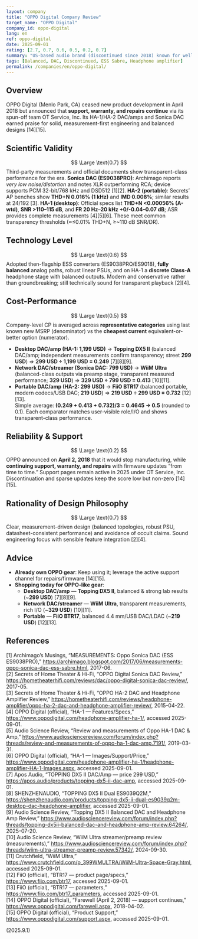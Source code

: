 ```yaml
---
layout: company
title: "OPPO Digital Company Review"
target_name: "OPPO Digital"
company_id: oppo-digital
lang: en
ref: oppo-digital
date: 2025-09-01
rating: [2.7, 0.7, 0.6, 0.5, 0.2, 0.7]
summary: "US-based audio brand (discontinued since 2018) known for well-engineered DAC/amps that reached transparent performance; support/repairs continue but modern value is modest."
tags: [Balanced, DAC, Discontinued, ESS Sabre, Headphone amplifier]
permalink: /companies/en/oppo-digital/
---
```

## Overview
OPPO Digital (Menlo Park, CA) ceased new product development in April 2018 but announced that **support, warranty, and repairs continue** via its spun-off team OT Service, Inc. Its HA-1/HA-2 DAC/amps and Sonica DAC earned praise for solid, measurement-first engineering and balanced designs [14][15].

## Scientific Validity
$$ \Large \text{0.7} $$
Third-party measurements and official documents show transparent-class performance for the era. **Sonica DAC (ES9038PRO)**: Archimago reports *very low noise/distortion* and notes XLR outperforming RCA; device supports PCM 32-bit/768 kHz and DSD512 [1][2]. **HA-2 (portable)**: Secrets’ AP benches show **THD+N 0.016% (1 kHz)** and **IMD 0.008%**; similar results at 24/192 [3]. **HA-1 (desktop)**: Official specs list **THD+N <0.00056% (A-wtd)**, **SNR >110–115 dB**, and **FR 20 Hz–20 kHz +0/-0.04–0.07 dB**; ASR provides complete measurements [4][5][6]. These meet common transparency thresholds (≈≤0.01% THD+N, ≥~110 dB SNR/DR).

## Technology Level
$$ \Large \text{0.6} $$
Adopted then-flagship ESS converters (ES9038PRO/ES9018), **fully balanced** analog paths, robust linear PSUs, and on HA-1 a **discrete Class-A** headphone stage with balanced outputs. Modern and conservative rather than groundbreaking; still technically sound for transparent playback [2][4].

## Cost-Performance
$$ \Large \text{0.5} $$
Company-level CP is averaged across **representative categories** using last known new MSRP (denominator) vs the **cheapest current** equivalent-or-better option (numerator).  
- **Desktop DAC/amp (HA-1: 1,199 USD)** → **Topping DX5 II** (balanced DAC/amp; independent measurements confirm transparency; street **299 USD**) ⇒ **299 USD ÷ 1,199 USD = 0.249** [7][8][9].  
- **Network DAC/streamer (Sonica DAC: 799 USD)** → **WiiM Ultra** (balanced-class outputs via preamp stage, transparent measured performance; **329 USD**) ⇒ **329 USD ÷ 799 USD = 0.413** [10][11].  
- **Portable DAC/amp (HA-2: 299 USD)** → **FiiO BTR17** (balanced portable, modern codecs/USB DAC; **219 USD**) ⇒ **219 USD ÷ 299 USD = 0.732** [12][13].  
Simple average: **(0.249 + 0.413 + 0.732)/3 = 0.4645 → 0.5** (rounded to 0.1). Each comparator matches user-visible role/I/O and shows transparent-class performance.

## Reliability & Support
$$ \Large \text{0.2} $$
OPPO announced on **April 2, 2018** that it would stop manufacturing, while **continuing support, warranty, and repairs** with firmware updates “from time to time.” Support pages remain active in 2025 under OT Service, Inc. Discontinuation and sparse updates keep the score low but non-zero [14][15].

## Rationality of Design Philosophy
$$ \Large \text{0.7} $$
Clear, measurement-driven design (balanced topologies, robust PSU, datasheet-consistent performance) and avoidance of occult claims. Sound engineering focus with sensible feature integration [2][4].

## Advice
- **Already own OPPO gear**: Keep using it; leverage the active support channel for repairs/firmware [14][15].  
- **Shopping today for OPPO-like gear**:  
  - **Desktop DAC/amp** — **Topping DX5 II**, balanced & strong lab results (~**299 USD**) [7][8][9].  
  - **Network DAC/streamer** — **WiiM Ultra**, transparent measurements, rich I/O (~**329 USD**) [10][11].  
  - **Portable** — **FiiO BTR17**, balanced 4.4 mm/USB DAC/LDAC (~**219 USD**) [12][13].

## References
[1] Archimago’s Musings, “MEASUREMENTS: Oppo Sonica DAC (ESS ES9038PRO),” https://archimago.blogspot.com/2017/06/measurements-oppo-sonica-dac-ess-sabre.html, 2017-06.  
[2] Secrets of Home Theater & Hi-Fi, “OPPO Digital Sonica DAC Review,” https://hometheaterhifi.com/reviews/dac/oppo-digital-sonica-dac-review/, 2017-05.  
[3] Secrets of Home Theater & Hi-Fi, “OPPO HA-2 DAC and Headphone Amplifier Review,” https://hometheaterhifi.com/reviews/headphone-amplifier/oppo-ha-2-dac-and-headphone-amplifier-review/, 2015-04-22.  
[4] OPPO Digital (official), “HA-1 — Features/Specs,” https://www.oppodigital.com/headphone-amplifier-ha-1/, accessed 2025-09-01.  
[5] Audio Science Review, “Review and measurements of Oppo HA-1 DAC & Amp,” https://www.audiosciencereview.com/forum/index.php?threads/review-and-measurements-of-oppo-ha-1-dac-amp.7191/, 2019-03-31.  
[6] OPPO Digital (official), “HA-1 — Images/Support/Price,” https://www.oppodigital.com/headphone-amplifier-ha-1/headphone-amplifier-HA-1-Images.aspx, accessed 2025-09-01.  
[7] Apos Audio, “TOPPING DX5 II DAC/Amp — price 299 USD,” https://apos.audio/products/topping-dx5-ii-dac-amp, accessed 2025-09-01.  
[8] SHENZHENAUDIO, “TOPPING DX5 II Dual ES9039Q2M,” https://shenzhenaudio.com/products/topping-dx5-ii-dual-es9039q2m-desktop-dac-headphone-amplifier, accessed 2025-09-01.  
[9] Audio Science Review, “Topping DX5 II Balanced DAC and Headphone Amp Review,” https://www.audiosciencereview.com/forum/index.php?threads/topping-dx5ii-balanced-dac-and-headphone-amp-review.64264/, 2025-07-20.  
[10] Audio Science Review, “WiiM Ultra streamer/preamp review (measurements),” https://www.audiosciencereview.com/forum/index.php?threads/wiim-ultra-streamer-preamp-review.57342/, 2024-09-30.  
[11] Crutchfield, “WiiM Ultra,” https://www.crutchfield.com/p_399WMULTRA/WiiM-Ultra-Space-Gray.html, accessed 2025-09-01.  
[12] FiiO (official), “BTR17 — product page/specs,” https://www.fiio.com/btr17, accessed 2025-09-01.  
[13] FiiO (official), “BTR17 — parameters,” https://www.fiio.com/btr17_parameters, accessed 2025-09-01.  
[14] OPPO Digital (official), “Farewell (April 2, 2018) — support continues,” https://www.oppodigital.com/farewell.aspx, 2018-04-02.  
[15] OPPO Digital (official), “Product Support,” https://www.oppodigital.com/support.aspx, accessed 2025-09-01.

(2025.9.1)

